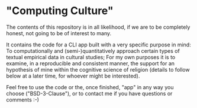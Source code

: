 # "Computing Culture"
The contents of this repository is in all likelihood, if we are to be completely honest, not going to be of interest to many.

It contains the code for a CLI app built with a very specific purpose in mind:
To computationally and (semi-)quantitatively approach certain types of textual empirical data in cultural studies; For my own purposes it is to examine, in a reproducible and consistent manner, the support for an hypothesis of mine within the cognitive science of religion (details to follow below at a later time, for whoever might be interested).

Feel free to use the code or the, once finished, "app" in any way you choose ("BSD-3-Clause"), or to contact me if you have questions or comments :-)
